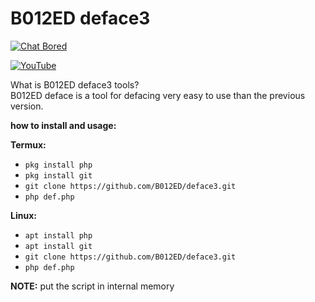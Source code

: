 # B012ED deface3

[![Chat Bored](https://img.shields.io/badge/Chat-B012ED-738BD7.svg?style=for-the-badge)](https://b012ed.github.io/chat.html) 

[![YouTube](https://img.shields.io/badge/endpoint?url=https://b012ed.github.io/B012ED.json&style=?style=for-the-badge&logo=youtube)](https://youtu.be/jABYdPhzQfg) 

What is B012ED deface3 tools?<br>
B012ED deface is a tool for defacing very easy to use than the previous version.

**how to install and usage:**

**Termux:**
* `pkg install php`
* `pkg install git`
* `git clone https://github.com/B012ED/deface3.git`
* `php def.php`

**Linux:**
* `apt install php`
* `apt install git`
* `git clone https://github.com/B012ED/deface3.git`
* `php def.php`

**NOTE:** 
put the script in internal memory

